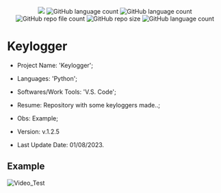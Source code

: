 <p align="center">
  <img src="http://img.shields.io/static/v1?label=STATUS&message=Concluded&color=blue&style=flat"/>
  <img alt="GitHub language count" src="https://img.shields.io/github/languages/count/Rafa-KozAnd/Keylogger">
  <img alt="GitHub language count" src="https://img.shields.io/github/languages/top/Rafa-KozAnd/Keylogger">
  <img alt="GitHub repo file count" src="https://img.shields.io/github/directory-file-count/Rafa-KozAnd/Keylogger">
  <img alt="GitHub repo size" src="https://img.shields.io/github/repo-size/Rafa-KozAnd/Keylogger">
  <img alt="GitHub language count" src="https://img.shields.io/github/license/Rafa-KozAnd/Keylogger">
</p>

# Keylogger

- Project Name: 'Keylogger';
- Languages: 'Python';
- Softwares/Work Tools: 'V.S. Code';
- Resume: Repository with some keyloggers made..;
- Obs: Example;
- Version: v.1.2.5

- Last Update Date: 01/08/2023.

## Example

![Video_Test](https://user-images.githubusercontent.com/70545003/232912648-d51e2e5f-3b6b-4b8e-b11e-6fd690433a3d.gif)
